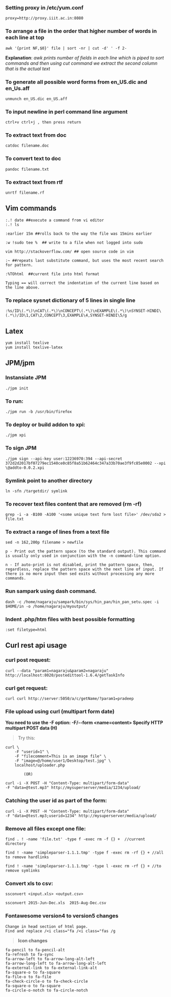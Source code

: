 ### Setting proxy in /etc/yum.conf

    proxy=http://proxy.iiit.ac.in:8080


### To arrange a file in the order that higher number of words in each line at top

    awk '{print NF,$0}' file | sort -nr | cut -d' ' -f 2-


**Explanation**:  *awk prints number of fields in each line which is piped to sort commands and then using cut command
we extract the second column that is the actual text*

### To generate all possible word forms from en_US.dic and en_Us.aff

    unmunch en_US.dic en_US.aff

### To input newline in perl command line argument

    ctrl+v ctrl+j , then press return

### To extract text from doc

    catdoc filename.doc

### To convert text to doc
	
	pandoc filename.txt
### To extract text from rtf 
	
	unrtf filename.rf

## Vim commands

    :.! date ##execute a command from vi editor 
    :.! ls

    :earlier 15m ##rolls back to the way the file was 15mins earlier

    :w !sudo tee %  ## write to a file when not logged into sudo 

    vim http://stackoverflow.com/ ## open source code in vim

    :~ ##repeats last substitute command, but uses the most recent search for pattern.

    :%TOhtml  ##current file into html format

    Typing == will correct the indentation of the current line based on the line above.

### To replace sysnet dictionary of 5 lines in single line

    :%s/ID\(.*\)\nCAT\(.*\)\nCONCEPT\(.*\)\nEXAMPLE\(.*\)\nSYNSET-HINDI\(.*\)/ID\1,CAT\2,CONCEPT\3,EXAMPLE\4,SYNSET-HINDI\5/g

## Latex
    yum install texlive
    yum install texlive-latex

## JPM/jpm

### Instansiate JPM
    ./jpm init

### To run:
    ./jpm run -b /usr/bin/firefox

### To deploy or build addon to xpi:
    ./jpm xpi

### To sign JPM
    ./jpm sign --api-key user:12236970:394 --api-secret 372d2d2017bf07279ec1540ce0c85f8a51b62464c347a33b70ae3f9fc85e0002 --xpi \@addto-0.0.2.xpi


### Symlink point to another directory

    ln -sfn /targetdir/ symlink

### To recover text files content that are removed (rm -rf)

    grep -i -a -B100 -A100 '<some unique text form lost file>' /dev/sda2 > file.txt

### To extract a range of lines from a text file 

    sed -n 162,200p filename > newfile

    p - Print out the pattern space (to the standard output). This command is usually only used in conjunction with the -n command-line option.

    n - If auto-print is not disabled, print the pattern space, then, regardless, replace the pattern space with the next line of input. If there is no more input then sed exits without processing any more commands.

### Run sampark using dash command.

    dash -c /home/nagaraju/sampark/bin/sys/hin_pan/hin_pan_setu.spec -i $HOME/in -o /home/nagaraju/myoutput/


### Indent .php/htm files with best possible formatting

    :set filetype=html


## Curl rest api usage

### curl post request:

    curl --data "param1=nagaraju&param2=nagaraju" http://localhost:8020/postedittool-1.6.4/getTaskInfo

### curl get request:

    curl curl http://server:5050/a/c/getName/?param1=pradeep

### File upload using curl (multipart form date)

**You need to use the -F option:
-F/--form <name=content> Specify HTTP multipart POST data (H)**

>	Try this:

    curl \
		-F "userid=1" \
		-F "filecomment=This is an image file" \
		-F "image=@/home/user1/Desktop/test.jpg" \
		localhost/uploader.php  

			(OR)

    curl -i -X POST -H "Content-Type: multipart/form-data" 
    -F "data=@test.mp3" http://mysuperserver/media/1234/upload/  

### Catching the user id as part of the form:

    curl -i -X POST -H "Content-Type: multipart/form-data" 
    -F "data=@test.mp3;userid=1234" http://mysuperserver/media/upload/


### Remove all files except one file:

    find . ! -name 'file.txt' -type f -exec rm -f {} +	//current directory

    find ! -name 'simpleparser-1.1.1.tmp' -type f -exec rm -rf {} +	//all to remove hardlinks

    find ! -name 'simpleparser-1.1.1.tmp' -type l -exec rm -rf {} +	//to remove symlinks

	
### Convert xls to csv:

    ssconvert <input.xls> <output.csv>

    ssconvert 2015-Jun-Dec.xls  2015-Aug-Dec.csv


### Fontawesome version4 to version5 changes

    Change in head section of html page.
	Find and replace /<i class="fa /<i class="fas /g
	
>   **Icon changes**

	fa-pencil to fa-pencil-alt
	fa-refresh to fa-sync
	fa-arrow-left to fa-arrow-long-alt-left
	fa-arrow-long-left to fa-arrow-long-alt-left
	fa-external-link to fa-external-link-alt
	fa-square-o to fa-square
	fa-file-o to fa-file
	fa-check-circle-o to fa-check-circle
	fa-square-o to fa-square
	fa-circle-o-notch to fa-circle-notch

